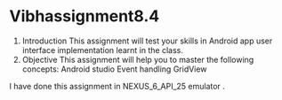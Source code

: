 # Vibhassignment8.4

1. Introduction
This assignment will test your skills in Android app user interface implementation learnt in the
class.
2. Objective
This assignment will help you to master the following concepts:
Android studio
Event handling
GridView

I have done this assignment in NEXUS_6_API_25 emulator .
